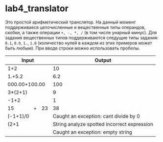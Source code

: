 # lab4_translator
Это простой арифметический транслятор.
На данный момент поддерживаеся целочисленные и вещественные типы операндов, скобки,
а также операции `+, -, *, /` (в том числе унарный минус).
Для задания вещественных типов поддерживаются
следущие типы задания: `0.1`, `0.0`, `1.`, `1.0`
(количество нулей в каждом из этих примеров может быть любым).
При вводе строки можно использовать пробелы.

|Input|Output|
|---|---|
|1+2|10|
|1.+5.2|6.2|
|000.00+100.00|100|
|3*(2+1)|9|
|-1+2|1|
|15    + 23</pre>|38|
|(-1+1)/0|Caught an exception: cant divide by 0|
|(2+1|String analyze spotted incorrect expression|
||Caught an exception: empty string|
